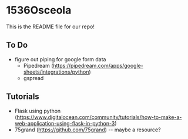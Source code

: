 # 1536Osceola

This is the README file for our repo!

## To Do
- figure out piping for google form data
  - Pipedream (https://pipedream.com/apps/google-sheets/integrations/python)
  - gspread

## Tutorials
- Flask using python (https://www.digitalocean.com/community/tutorials/how-to-make-a-web-application-using-flask-in-python-3)
- 75grand (https://github.com/75grand) -- maybe a resource?
